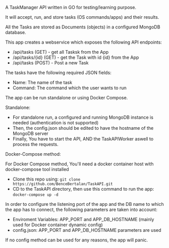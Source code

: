 A TaskManager API written in GO for testing/learning purpose.

It will accept, run, and store tasks (OS commands/apps) and their results.

All the Tasks are stored as Documents (objects) in a configured MongoDB database.

This app creates a webservice which exposes the following API endpoints:

- /api/tasks (GET) - get all Tasksk from the App
- /api/tasks/{id} (GET) - get the Task with id {id} from the App 
- /api/tasks (POST) - Post a new Task

The tasks have the following required JSON fields:

- Name: The name of the task
- Command: The command which the user wants to run

The app can be run standalone or using Docker Compose.

Standalone:
- For standalone run, a configured and running MongoDB instance is needed (authentication is not supported)
- Then, the config.json should be edited to have the hostname of the MongoDB server
- Finally, You have to start the API, AND the TaskAPIWorker aswell to process the requests.

Docker-Compose method:

For Docker Compose method, You'll need a docker container host with docker-compose tool installed
- Clone this repo using:
`git clone https://github.com/BenceBertalan/TaskAPI.git` 
- CD to the TaskAPI directory, then use this command to run the app:
`docker-compose up -d`

In order to configure the listening port of the app and the DB name to which the app has to connect, 
the following parameters are taken into account:
- Enviroment Variables: APP_PORT and APP_DB_HOSTNAME (mainly used for Docker container dynamic config)
- config.json: APP_PORT and APP_DB_HOSTNAME parameters are used

If no config method can be used for any reasons, the app will panic.
